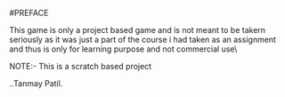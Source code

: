 #PREFACE

This game is only a project based game and is not meant to be takern seriously as it was just a part of the course i had taken as an assignment and thus is only for learning purpose and not commercial use\


NOTE:- This is a scratch based project 


..Tanmay Patil.



